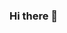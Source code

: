 ### Hi there 👋

<!--
**Master-Bae/Master-Bae** is a ✨ _special_ ✨ repository because its `README.md` (this file) appears on your GitHub profile.

Here are some ideas to get you started:

- 🔭 I’m currently working on ... my master's thesis.
- 🌱 I’m currently learning ... Computer Science.
- 👯 I’m looking to collaborate on ... BCI related projects.
- 🤔 I’m looking for help with ... recording motor imagery with Enobio.
- 💬 Ask me about ... 
- 📫 How to reach me: ... by email jiwon@usf.edu.
- 😄 Pronouns: ... He/him
- ⚡ Fun fact: ... I like powerlifting.
-->
